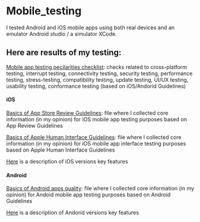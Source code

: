 # Mobile_testing

I tested Android and iOS mobile apps using both real devices and an emulator Android studio / a simulator XCode. 

## Here are results of my testing:

<a href="https://github.com/DariaMartinovskaya/Mobile_testing/blob/main/2023-09-28_Mobile_testing_features_checklist.pdf">Mobile app testing pecilarities checklist</a>: checks related to cross-platform testing, interrupt testing, connectivity testing, security testing, performance testing, stress-testing, compatibility testing, update testing, UI/UX testing, usability testing, conformance testing (based on iOS/Andorid Guidelines)

#### iOS

<a href="https://github.com/DariaMartinovskaya/Mobile_testing/blob/main/App_Store_Review_Guidelines.pdf">Basics of App Store Review Guidelines</a>: file where I collected core information (in my opinion) for iOS mobile app testing purposes based on App Review Guidelines

<a href="https://github.com/DariaMartinovskaya/Mobile_testing/blob/main/Apple_Human_Interface_Guidelines.pdf">Basics of Apple Human Interface Guidelines</a>: file where I collected core information (in my opinion) for iOS mobile app interface testing purposes based on Apple Human Interface Guidelines

<a href="https://github.com/DariaMartinovskaya/Mobile_testing/blob/main/iOS_versions_key_features.pdf">Here</a> is a description of iOS versions key features

#### Android

<a href="https://github.com/DariaMartinovskaya/Mobile_testing/blob/main/Google_Play_Core_app_quality.pdf">Basics of Android apps quality</a>: file where I collected core information (in my opinion) for Andoid mobile app testing purposes based on Android Guidelines

<a href="https://github.com/DariaMartinovskaya/Mobile_testing/blob/main/Android_versions_key_features.pdf">Here</a> is a description of Andorid versions key features
